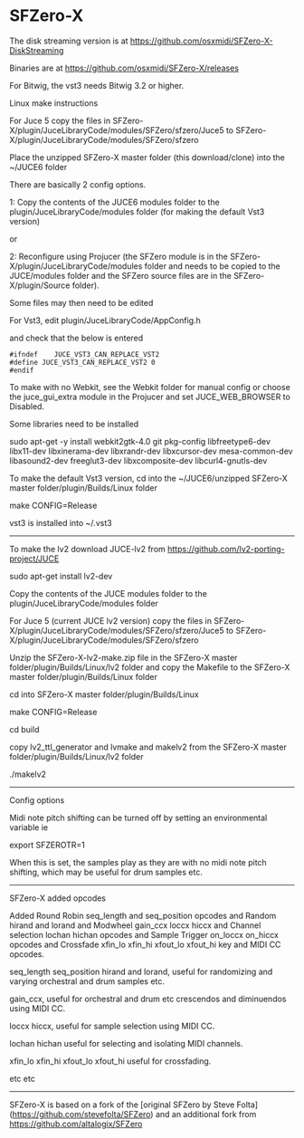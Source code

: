 # SFZero-X

The disk streaming version is at https://github.com/osxmidi/SFZero-X-DiskStreaming

Binaries are at https://github.com/osxmidi/SFZero-X/releases

For Bitwig, the vst3 needs Bitwig 3.2 or higher.

Linux make instructions

For Juce 5 copy the files in SFZero-X/plugin/JuceLibraryCode/modules/SFZero/sfzero/Juce5 to 
SFZero-X/plugin/JuceLibraryCode/modules/SFZero/sfzero

Place the unzipped SFZero-X master folder (this download/clone) into the ~/JUCE6 folder 

There are basically 2 config options.

1: Copy the contents of the JUCE6 modules folder to the plugin/JuceLibraryCode/modules folder (for making the default Vst3 version)

or

2: Reconfigure using Projucer (the SFZero module is in the SFZero-X/plugin/JuceLibraryCode/modules folder and needs to be copied to the JUCE/modules folder and the SFZero source files are in the SFZero-X/plugin/Source folder).

Some files may then need to be edited
 
For Vst3, edit plugin/JuceLibraryCode/AppConfig.h 
 
and check that the below is entered
 
```
#ifndef    JUCE_VST3_CAN_REPLACE_VST2
#define JUCE_VST3_CAN_REPLACE_VST2 0
#endif 

```

To make with no Webkit, see the Webkit folder for manual config or choose the juce_gui_extra module in the Projucer and set 
 JUCE_WEB_BROWSER to Disabled.
 
Some libraries need to be installed

sudo apt-get -y install webkit2gtk-4.0 git pkg-config libfreetype6-dev libx11-dev libxinerama-dev libxrandr-dev libxcursor-dev mesa-common-dev libasound2-dev freeglut3-dev libxcomposite-dev libcurl4-gnutls-dev

To make the default Vst3 version, cd into the ~/JUCE6/unzipped SFZero-X master folder/plugin/Builds/Linux folder

make CONFIG=Release

vst3 is installed into ~/.vst3

------------

To make the lv2 download JUCE-lv2 from https://github.com/lv2-porting-project/JUCE

sudo apt-get install lv2-dev

Copy the contents of the JUCE modules folder to the plugin/JuceLibraryCode/modules folder 

For Juce 5 (current JUCE lv2 version) copy the files in SFZero-X/plugin/JuceLibraryCode/modules/SFZero/sfzero/Juce5 to 
SFZero-X/plugin/JuceLibraryCode/modules/SFZero/sfzero

Unzip the SFZero-X-lv2-make.zip file in the SFZero-X master folder/plugin/Builds/Linux/lv2 folder and copy the Makefile to the SFZero-X master folder/plugin/Builds/Linux folder

cd into SFZero-X master folder/plugin/Builds/Linux

make CONFIG=Release

cd build

copy lv2_ttl_generator and lvmake and makelv2 from the SFZero-X master folder/plugin/Builds/Linux/lv2 folder

./makelv2

------------

Config options

Midi note pitch shifting can be turned off by setting an environmental variable ie

export SFZEROTR=1

When this is set, the samples play as they are with no midi note pitch shifting, which may be useful for drum samples etc.

------------

SFZero-X added opcodes

Added Round Robin seq_length and seq_position opcodes and Random hirand and lorand and Modwheel gain_ccx loccx hiccx and Channel selection lochan hichan opcodes and Sample Trigger on_loccx on_hiccx opcodes and Crossfade xfin_lo xfin_hi xfout_lo xfout_hi key and MIDI CC opcodes.

seq_length seq_position hirand and lorand, useful for randomizing and varying orchestral and drum samples etc.

gain_ccx, useful for orchestral and drum etc crescendos and diminuendos using MIDI CC.

loccx hiccx, useful for sample selection using MIDI CC.

lochan hichan useful for selecting and isolating MIDI channels.

xfin_lo xfin_hi xfout_lo xfout_hi useful for crossfading.

etc etc

------------

SFZero-X is based on a fork of the [original SFZero by Steve Folta] (https://github.com/stevefolta/SFZero) and an additional fork from https://github.com/altalogix/SFZero

